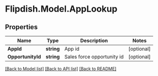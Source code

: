 # Flipdish.Model.AppLookup
## Properties

Name | Type | Description | Notes
------------ | ------------- | ------------- | -------------
**AppId** | **string** | App id | [optional] 
**OpportunityId** | **string** | Sales force opportunity id | [optional] 

[[Back to Model list]](../README.md#documentation-for-models) [[Back to API list]](../README.md#documentation-for-api-endpoints) [[Back to README]](../README.md)

